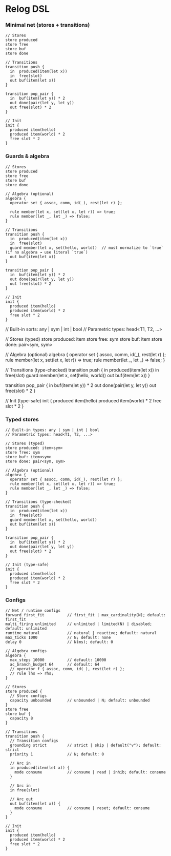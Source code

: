 # Relog DSL

### Minimal net (stores + transitions)

```relog
// Stores
store produced
store free
store buf
store done

// Transitions
transition push {
  in  produced(item(let x))
  in  free(slot)
  out buf(item(let x))
}

transition pop_pair {
  in  buf(item(let y)) * 2
  out done(pair(let y, let y))
  out free(slot) * 2
}

// Init
init {
  produced item(hello)
  produced item(world) * 2
  free slot * 2
}
```

### Guards & algebra

```relog
// Stores
store produced
store free
store buf
store done

// Algebra (optional)
algebra {
  operator set { assoc, comm, id(_), rest(let r) };

  rule member(let x, set(let x, let r)) => true;
  rule member(let _, let _) => false;
}

// Transitions
transition push {
  in  produced(item(let x))
  in  free(slot)
  guard member(let x, set(hello, world))  // must normalize to `true` (if no algebra → use literal `true`)
  out buf(item(let x))
}

transition pop_pair {
  in  buf(item(let y)) * 2
  out done(pair(let y, let y))
  out free(slot) * 2
}

// Init
init {
  produced item(hello)
  produced item(world) * 2
  free slot * 2
}
```

// Built-in sorts: any | sym | int | bool
// Parametric types: head<T1, T2, ...>

// Stores (typed)
store produced: item<sym>
store free: sym
store buf: item<sym>
store done: pair<sym, sym>

// Algebra (optional)
algebra {
  operator set { assoc, comm, id(_), rest(let r) };
  rule member(let x, set(let x, let r)) => true;
  rule member(let _, let _) => false;
}

// Transitions (type-checked)
transition push {
  in  produced(item(let x))
  in  free(slot)
  guard member(let x, set(hello, world))
  out buf(item(let x))
}

transition pop_pair {
  in  buf(item(let y)) * 2
  out done(pair(let y, let y))
  out free(slot) * 2
}

// Init (type-safe)
init {
  produced item(hello)
  produced item(world) * 2
  free slot * 2
}

### Typed stores

```relog
// Built-in types: any | sym | int | bool
// Parametric types: head<T1, T2, ...>

// Stores (typed)
store produced: item<sym>
store free: sym
store buf: item<sym>
store done: pair<sym, sym>

// Algebra (optional)
algebra {
  operator set { assoc, comm, id(_), rest(let r) };
  rule member(let x, set(let x, let r)) => true;
  rule member(let _, let _) => false;
}

// Transitions (type-checked)
transition push {
  in  produced(item(let x))
  in  free(slot)
  guard member(let x, set(hello, world))
  out buf(item(let x))
}

transition pop_pair {
  in  buf(item(let y)) * 2
  out done(pair(let y, let y))
  out free(slot) * 2
}

// Init (type-safe)
init {
  produced item(hello)
  produced item(world) * 2
  free slot * 2
}
```

### Configs

```relog
// Net / runtime configs
forward first_fit          // first_fit | max_cardinality(N); default: first_fit
multi_firing unlimited     // unlimited | limited(N) | disabled; default: unlimited
runtime natural            // natural | reactive; default: natural
max_ticks 1000             // N; default: none
delay 0                    // N(ms); default: 0

// Algebra configs 
algebra {
  max_steps 10000          // default: 10000
  ac_branch_budget 64      // default: 64
  // operator f { assoc, comm, id(_), rest(let r) };
  // rule lhs => rhs;
}

// Stores
store produced {
  // Store configs
  capacity unbounded       // unbounded | N; default: unbounded
}
store free
store buf {
  capacity 8
}

// Transitions
transition push {
  // Transition configs
  grounding strict         // strict | skip | default("v"); default: strict
  priority 1               // N; default: 0

  // Arc in
  in produced(item(let x)) {
    mode consume           // consume | read | inhib; default: consume
  }

  // Arc in
  in free(slot)

  // Arc out
  out buf(item(let x)) {
    mode consume           // consume | reset; default: consume
  }
}

// Init
init {
  produced item(hello)
  produced item(world) * 2
  free slot * 2
}
```
